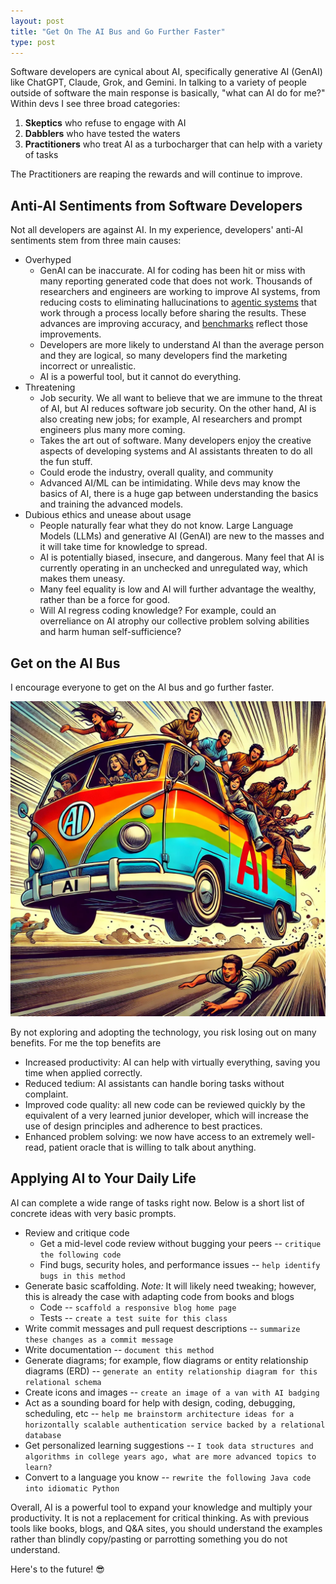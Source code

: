 ```yaml
---
layout: post
title: "Get On The AI Bus and Go Further Faster"
type: post
---
```


Software developers are cynical about AI, specifically generative AI (GenAI) like ChatGPT, Claude, Grok, and Gemini. In talking to a variety of people outside of software the main response is basically, "what can AI do for me?" Within devs I see three broad categories:
1. **Skeptics** who refuse to engage with AI
2. **Dabblers** who have tested the waters
3. **Practitioners** who treat AI as a turbocharger that can help with a variety of tasks

The Practitioners are reaping the rewards and will continue to improve.

## Anti-AI Sentiments from Software Developers
Not all developers are against AI. In my experience, developers' anti-AI sentiments stem from three main causes:

* Overhyped
    * GenAI can be inaccurate. AI for coding has been hit or miss with many reporting generated code that does not work. Thousands of researchers and engineers are working to improve AI systems, from reducing costs to eliminating hallucinations to [agentic systems](https://blogs.nvidia.com/blog/what-is-agentic-ai/) that work through a process locally before sharing the results. These advances are improving accuracy, and [benchmarks](https://llm-stats.com/) reflect those improvements.
    * Developers are more likely to understand AI than the average person and they are logical, so many developers find the marketing incorrect or unrealistic.
    * AI is a powerful tool, but it cannot do everything.
* Threatening
    * Job security. We all want to believe that we are immune to the threat of AI, but AI reduces software job security. On the other hand, AI is also creating new jobs; for example, AI researchers and prompt engineers plus many more coming.
    * Takes the art out of software. Many developers enjoy the creative aspects of developing systems and AI assistants threaten to do all the fun stuff.
    * Could erode the industry, overall quality, and community
    * Advanced AI/ML can be intimidating. While devs may know the basics of AI, there is a huge gap between understanding the basics and training the advanced models.
* Dubious ethics and unease about usage
    * People naturally fear what they do not know. Large Language Models (LLMs) and generative AI (GenAI) are new to the masses and it will take time for knowledge to spread.
    * AI is potentially biased, insecure, and dangerous. Many feel that AI is currently operating in an unchecked and unregulated way, which makes them uneasy.
    * Many feel equality is low and AI will further advantage the wealthy, rather than be a force for good.
    * Will AI regress coding knowledge? For example, could an overreliance on AI atrophy our collective problem solving abilities and harm human self-sufficience?

## Get on the AI Bus
I encourage everyone to get on the AI bus and go further faster.

<img src="/images/AI-Bus.webp" alt="Embrace the AI revolution to accelerate your development workflow.">

By not exploring and adopting the technology, you risk losing out on many benefits. For me the top benefits are
* Increased productivity: AI can help with virtually everything, saving you time when applied correctly.
* Reduced tedium: AI assistants can handle boring tasks without complaint.
* Improved code quality: all new code can be reviewed quickly by the equivalent of a very learned junior developer, which will increase the use of design principles and adherence to best practices.
* Enhanced problem solving: we now have access to an extremely well-read, patient oracle that is willing to talk about anything.


## Applying AI to Your Daily Life
AI can complete a wide range of tasks right now. Below is a short list of concrete ideas with very basic prompts.
* Review and critique code
    * Get a mid-level code review without bugging your peers -- `critique the following code`
    * Find bugs, security holes, and performance issues -- `help identify bugs in this method`
* Generate basic scaffolding. _Note:_ It will likely need tweaking; however, this is already the case with adapting code from books and blogs
    * Code -- `scaffold a responsive blog home page`
    * Tests -- `create a test suite for this class`
* Write commit messages and pull request descriptions -- `summarize these changes as a commit message`
* Write documentation -- `document this method`
* Generate diagrams; for example, flow diagrams or entity relationship diagrams (ERD) -- `generate an entity relationship diagram for this relational schema`
* Create icons and images -- `create an image of a van with AI badging`
* Act as a sounding board for help with design, coding, debugging, scheduling, etc -- `help me brainstorm architecture ideas for a horizontally scalable authentication service backed by a relational database`
* Get personalized learning suggestions -- `I took data structures and algorithms in college years ago, what are more advanced topics to learn?`
* Convert to a language you know -- `rewrite the following Java code into idiomatic Python`

Overall, AI is a powerful tool to expand your knowledge and multiply your productivity. It is not a replacement for critical thinking. As with previous tools like books, blogs, and Q&A sites, you should understand the examples rather than blindly copy/pasting or parrotting something you do not understand.

Here's to the future! 😎

